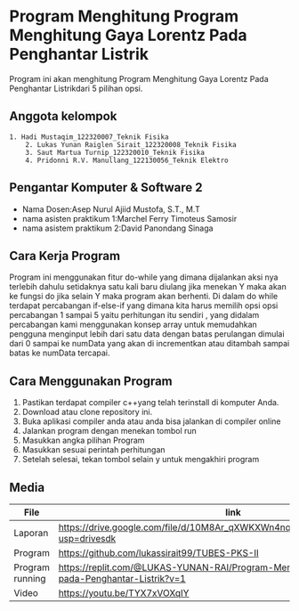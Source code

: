 # Program Menghitung Program Menghitung Gaya Lorentz Pada Penghantar Listrik
Program ini akan menghitung Program Menghitung Gaya Lorentz Pada Penghantar Listrikdari 5 pilihan opsi.

## Anggota kelompok        
	1. Hadi Mustaqim_122320007_Teknik Fisika
        2. Lukas Yunan Raiglen Sirait_122320008_Teknik Fisika
        3. Saut Martua Turnip_122320010_Teknik Fisika
        4. Pridonni R.V. Manullang_122130056_Teknik Elektro

## Pengantar Komputer & Software 2
- Nama Dosen:Asep Nurul Ajiid Mustofa, S.T., M.T
- nama asisten praktikum 1:Marchel Ferry Timoteus Samosir
- nama asistem praktikum 2:David Panondang Sinaga

## Cara Kerja Program
Program ini menggunakan fitur do-while yang dimana dijalankan aksi nya terlebih dahulu setidaknya satu kali baru diulang jika menekan Y maka akan ke fungsi do jika selain Y maka program akan berhenti. Di dalam do while terdapat percabangan if-else-if yang dimana kita harus memilih opsi opsi percabangan 1 sampai 5 yaitu perhitungan itu sendiri , yang didalam percabangan kami menggunakan konsep array untuk memudahkan pengguna menginput lebih dari satu data dengan batas perulangan dimulai dari 0 sampai ke numData yang akan di incrementkan atau ditambah sampai batas ke numData tercapai.

## Cara Menggunakan Program 
1.	Pastikan terdapat compiler c++yang telah terinstall di komputer Anda.
2.	Download atau clone repository ini.
3.	Buka aplikasi compiler anda atau anda bisa jalankan di compiler online 
4.	Jalankan program dengan menekan tombol run
5.	Masukkan angka pilihan Program
6. 	Masukkan sesuai perintah perhitungan
7. 	Setelah selesai, tekan tombol selain y untuk mengakhiri program

## Media

| File |      link     |
| ------ | ------ |
| Laporan | https://drive.google.com/file/d/10M8Ar_qXWKXWn4nqHv43iNUTWov1Ner5/view?usp=drivesdk |
| Program | https://github.com/lukassirait99/TUBES-PKS-II  |
| Program running | https://replit.com/@LUKAS-YUNAN-RAI/Program-Menghitung-Gaya-Lorentz-pada-Penghantar-Listrik?v=1   |
| Video | https://youtu.be/TYX7xVOXqIY  |
